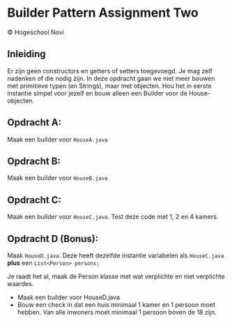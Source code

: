 # Builder Pattern Assignment Two
&copy; Hogeschool Novi

## Inleiding
Er zijn geen constructors en getters of setters toegevoegd. Je mag zelf nadenken of die nodig zijn.
In deze opdracht gaan we niet meer bouwen met primitieve typen (en Strings), maar met objecten. Hou het in eerste
instantie simpel voor jezelf en bouw alleen een Builder voor de House-objecten.

## Opdracht A:
Maak een builder voor `HouseA.java`

## Opdracht B:
Maak een builder voor `HouseB.java`

## Opdracht C:
Maak een builder voor `HouseC.java`. Test deze code met 1, 2 en 4 kamers.

## Opdracht D (Bonus):
Maak `HouseD.java`. Deze heeft dezelfde instantie variabelen als `HouseC.java` __plus__ een `List<Person> persons;`

Je raadt het al, maak de Person klasse met wat verplichte en niet verplichte waardes.

 * Maak een builder voor HouseD.java
 * Bouw een check in dat een huis minimaal 1 kamer en 1 persoon moet hebben. Van alle inwoners moet minimaal 1 persoon
 boven de 18 zijn.